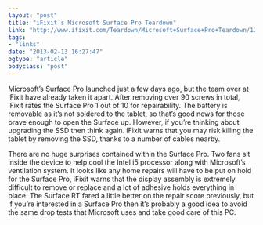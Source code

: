 ```yaml
---
layout: "post"
title: "iFixit`s Microsoft Surface Pro Teardown"
link: "http://www.ifixit.com/Teardown/Microsoft+Surface+Pro+Teardown/12842/"
tags: 
- "links"
date: "2013-02-13 16:27:47"
ogtype: "article"
bodyclass: "post"
---
```


Microsoft’s Surface Pro launched just a few days ago, but the team over at iFixit have already taken it apart. After removing over 90 screws in total, iFixit rates the Surface Pro 1 out of 10 for repairability. The battery is removable as it’s not soldered to the tablet, so that’s good news for those brave enough to open the Surface up. However, if you’re thinking about upgrading the SSD then think again. iFixit warns that you may risk killing the tablet by removing the SSD, thanks to a number of cables nearby.

There are no huge surprises contained within the Surface Pro. Two fans sit inside the device to help cool the Intel i5 processor along with Microsoft’s ventilation system. It looks like any home repairs will have to be put on hold for the Surface Pro, iFixit warns that the display assembly is extremely difficult to remove or replace and a lot of adhesive holds everything in place. The Surface RT fared a little better on the repair score previously, but if you’re interested in a Surface Pro then it’s probably a good idea to avoid the same drop tests that Microsoft uses and take good care of this PC.